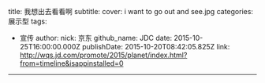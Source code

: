 title: 我想出去看看啊
subtitle: 
cover: i want to go out and see.jpg
categories: 展示型
tags:
  - 宣传
author:
  nick: 京东
  github_name: JDC
date: 2015-10-25T16:00:00.000Z
publishDate: 2015-10-20T08:42:05.825Z
link: http://wqs.jd.com/promote/2015/planet/index.html?from=timeline&isappinstalled=0
---
